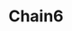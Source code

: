 ---
title: Chain6
date: 
draft: false

# descripcion
description : Pulsera en plata 925. No regulable

materials: 

color: 

dimensions: Largo 18,5 no regulable

code: 03-09-0865

type: "Pulseras"

categories: []

price: $13.030,00

price_eftvo: $11.075,00

# Images
# first image will be shown in the product page
images:
  # - image: "images/path_to_image"
  # La ubicacion de las imagenes es imagenes/Pulseras/Pulseras.Plata/03-09-0865-chain6
  - image: "./images/pulseras/plata/03-09-0865-chain6_a.jpg"
  - image: "./images/pulseras/plata/03-09-0865-chain6_b.jpg"
---